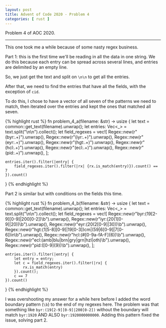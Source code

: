 ```yaml
---
layout: post
title: Advent of Code 2020 - Problem 4
categories: [ rust ]
---
```


Problem 4 of AOC 2020.

---

This one took me a while because of some nasty regex business.

Part 1: this is the first time we'll be reading in all the data in one
string.  We do this because each entry can be spread across several
lines, and entries are delimited by an empty line.

So, we just get the text and split on `\n\n` to get all the entries.

After that, we need to find the entries that have all the fields, with
the exception of `cid`.

To do this, I chose to have a vector of all seven of the patterns we
need to match, then iterated over the entries and kept the ones that
matched all seven.

{% highlight rust %}
fn problem_4_a(filename: &str) -> usize {
    let text = common::get_text(filename).unwrap();
    let entries: Vec<_> = text.split("\n\n").collect();
    let field_regexes = vec![
        Regex::new(r"(byr:.+)").unwrap(),
        Regex::new(r"(iyr:.+)").unwrap(),
        Regex::new(r"(eyr:.+)").unwrap(),
        Regex::new(r"(hgt:.+)").unwrap(),
        Regex::new(r"(hcl:.+)").unwrap(),
        Regex::new(r"(ecl:.+)").unwrap(),
        Regex::new(r"(pid:.+)").unwrap(),
    ];

    entries.iter().filter(|entry| {
        field_regexes.iter().filter(|rx| {rx.is_match(entry)}).count() == 7
    }).count()
}
{% endhighlight %}

Part 2 is similar but with conditions on the fields this time.  

{% highlight rust %}
fn problem_4_b(filename: &str) -> usize {
    let text = common::get_text(filename).unwrap();
    let entries: Vec<_> = text.split("\n\n").collect();
    let field_regexes = vec![
        Regex::new(r"byr:(19[2-9][0-9]|200[0-2])\b").unwrap(),
        Regex::new(r"iyr:(20(1[0-9]|20))\b").unwrap(),
        Regex::new(r"eyr:(20(2[0-9]|30))\b").unwrap(),
        Regex::new(r"hgt:(1[5-8][0-9]|19[0-3])cm|(59|6[0-9]|7[0-6])in\b").unwrap(),
        Regex::new(r"hcl:(#[0-9a-fA-F]{6})\b").unwrap(),
        Regex::new(r"ecl:(amb|blu|brn|gry|grn|hzl|oth)\b").unwrap(),
        Regex::new(r"pid:([0-9]{9})\b").unwrap(),
    ];

    entries.iter().filter(|entry| {
        let entry = entry;
        let c = field_regexes.iter().filter(|rx| {
            rx.is_match(entry)
        }).count();
        c == 7
    }).count()
}
{% endhighlight %}

I was overshooting my answer for a while here before I added the word
boundary pattern (`\b`) to the end of my regexes here.  The problem
was that something like `byr:(19[2-9][0-9]|200[0-2])` without the
boundary will match `byr:1920` AND ALSO `byr:1920000000000`. Adding
this pattern fixed the issue, solving part 2.
